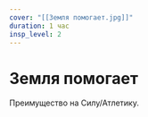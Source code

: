 ```yaml
---
cover: "[[Земля помогает.jpg]]"
duration: 1 час
insp_level: 2
---
```

# Земля помогает

Преимущество на Силу/Атлетику.
